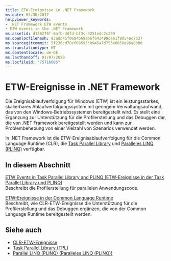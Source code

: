 ```yaml
---
title: ETW-Ereignisse in .NET Framework
ms.date: 03/30/2017
helpviewer_keywords:
- .NET Framework ETW events
- ETW events in the .NET Framework
ms.assetid: d186276f-6afb-4dfd-bf3c-4251edc2c299
ms.openlocfilehash: 93add45f0684b69a66f643499da61f9054ec7b37
ms.sourcegitcommit: 5f236cd78cf09593c8945a7d753e0850e96a0b80
ms.translationtype: MT
ms.contentlocale: de-DE
ms.lasthandoff: 01/07/2020
ms.locfileid: "75716085"
---
```

# <a name="etw-events-in-the-net-framework"></a>ETW-Ereignisse in .NET Framework
Die Ereignisablaufverfolgung für Windows (ETW) ist ein leistungsstarkes, skalierbares Ablaufverfolgungssystem mit geringem Verwaltungsaufwand, das von den Windows-Betriebssystemen bereitgestellt wird. Es stellt eine Ergänzung zur Unterstützung für die Profilerstellung und das Debuggen dar, die von .NET Framework bereitgestellt werden und kann zur Problembehebung von einer Vielzahl von Szenarios verwendet werden.  
  
 In .NET Framework ist die ETW-Ereignisablaufverfolgung für die Common Language Runtime (CLR), die [Task Parallel Library](../../standard/parallel-programming/task-parallel-library-tpl.md) und [Paralleles LINQ (PLINQ)](../../standard/parallel-programming/parallel-linq-plinq.md) verfügbar.  
  
## <a name="in-this-section"></a>In diesem Abschnitt  
 [ETW Events in Task Parallel Library and PLINQ (ETW-Ereignisse in der Task Parallel Library und PLINQ)](etw-events-in-task-parallel-library-and-plinq.md)  
 Beschreibt die Profilerstellung für parallelen Anwendungscode.  
  
 [ETW-Ereignisse in der Common Language Runtime](etw-events-in-the-common-language-runtime.md)  
 Beschreibt, wie CLR-ETW-Ereignisse die Unterstützung für die Profilerstellung und das Debuggen ergänzen, die von der Common Language Runtime bereitgestellt werden.  
  
## <a name="see-also"></a>Siehe auch

- [CLR-ETW-Ereignisse](clr-etw-events.md)
- [Task Parallel Library (TPL)](../../standard/parallel-programming/task-parallel-library-tpl.md)
- [Parallel LINQ (PLINQ) (Paralleles LINQ (PLINQ))](../../standard/parallel-programming/parallel-linq-plinq.md)
